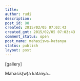 ```yaml
---
title: 
author: rudi
description: 
post_id: 88
created: 2015/02/05 07:03:43
created_gmt: 2015/02/05 07:03:43
comment_status: open
post_name: mahasiswa-katanya
status: publish
layout: post
---
```



[gallery] 

Mahasis(w)a katanya…